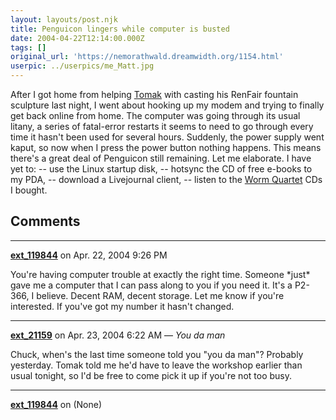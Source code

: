 ```yaml
---
layout: layouts/post.njk
title: Penguicon lingers while computer is busted
date: 2004-04-22T12:14:00.000Z
tags: []
original_url: 'https://nemorathwald.dreamwidth.org/1154.html'
userpic: ../userpics/me_Matt.jpg
---
```

After I got home from helping [Tomak](http://www.nethercraft.com/about_the_artist.html) with casting his RenFair fountain sculpture last night, I went about hooking up my modem and trying to finally get back online from home. The computer was going through its usual litany, a series of fatal-error restarts it seems to need to go through every time it hasn't been used for several hours. Suddenly, the power supply went kaput, so now when I press the power button nothing happens. This means there's a great deal of Penguicon still remaining. Let me elaborate. I have yet to: -- use the Linux startup disk, -- hotsync the CD of free e-books to my PDA, -- download a Livejournal client, -- listen to the [Worm Quartet](http://www.flamingmayo.com/wormquartet/) CDs I bought.

## Comments

---

**[ext_119844](https://www.dreamwidth.org/users/ext_119844)** on Apr. 22, 2004 9:26 PM

You're having computer trouble at exactly the right time. Someone \*just\* gave me a computer that I can pass along to you if you need it. It's a P2-366, I believe. Decent RAM, decent storage. Let me know if you're interested. If you've got my number it hasn't changed.

---

**[ext_21159](https://www.dreamwidth.org/users/ext_21159)** on Apr. 23, 2004 6:22 AM — *You da man*

Chuck, when's the last time someone told you "you da man"? Probably yesterday. Tomak told me he'd have to leave the workshop earlier than usual tonight, so I'd be free to come pick it up if you're not too busy.

---

**[ext_119844](https://www.dreamwidth.org/users/ext_119844)** on (None)

